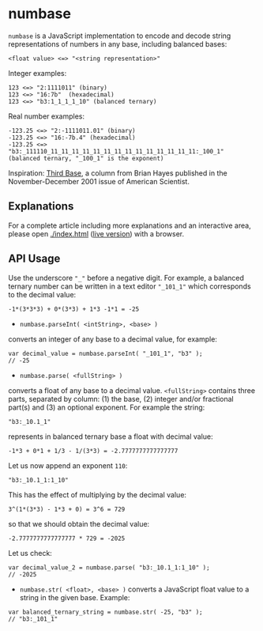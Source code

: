 numbase
=======

`numbase` is a JavaScript implementation to encode and decode string representations of numbers in any base, including balanced bases:
```
<float value> <=> "<string representation>"
```

Integer examples:
```
123 <=> "2:1111011" (binary)
123 <=> "16:7b"  (hexadecimal)
123 <=> "b3:1_1_1_1_10" (balanced ternary)
```

Real number examples:
```
-123.25 <=> "2:-1111011.01" (binary)
-123.25 <=> "16:-7b.4" (hexadecimal)
-123.25 <=> "b3:_111110_11_11_11_11_11_11_11_11_11_11_11_11_11_11:_100_1" 
(balanced ternary, "_100_1" is the exponent)
```

Inspiration: [Third Base](http://web.williams.edu/Mathematics/sjmiller/public_html/105Sp10/addcomments/Hayes_ThirdBase.htm), a column from Brian Hayes published in the November-December 2001 issue of American Scientist.

## Explanations

For a complete article including more explanations and an interactive area, please open [./index.html](./index.html) ([live version](http://glat.info/numbase/)) with a browser.

## API Usage

Use the underscore `"_"` before a negative digit. For example, a balanced ternary number can be written in a text editor `"_101_1"` which corresponds to the decimal value:
```
-1*(3*3*3) + 0*(3*3) + 1*3 -1*1 = -25
```

 * `numbase.parseInt( <intString>, <base> )`

converts an integer of any base to a decimal value, for example:
```
var decimal_value = numbase.parseInt( "_101_1", "b3" );
// -25
```

 * `numbase.parse( <fullString> )`

converts a float of any base to a decimal value. `<fullString>` contains three parts, separated by column: (1) the base, (2) integer and/or fractional part(s) and (3) an optional exponent. For example the string:
```
"b3:_10.1_1"
```
represents in balanced ternary base a float with decimal value:
```
-1*3 + 0*1 + 1/3 - 1/(3*3) = -2.7777777777777777
```

Let us now append an exponent `110`:
```
"b3:_10.1_1:1_10"
```
This has the effect of multiplying by the decimal value:
```
3^(1*(3*3) - 1*3 + 0) = 3^6 = 729
```
so that we should obtain the decimal value:
```
-2.7777777777777777 * 729 = -2025
```

Let us check:
```
var decimal_value_2 = numbase.parse( "b3:_10.1_1:1_10" );
// -2025
```

 * `numbase.str( <float>, <base> )`
converts a JavaScript float value to a string in the given base. Example:
```
var balanced_ternary_string = numbase.str( -25, "b3" );
// "b3:_101_1"
```
